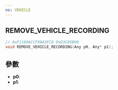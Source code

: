 ```yaml
---
ns: VEHICLE
---
```

## REMOVE_VEHICLE_RECORDING

```c
// 0xF1160ACCF98A3FC8 0xD3C05B00
void REMOVE_VEHICLE_RECORDING(Any p0, Any* p1);
```


## 參數
* **p0**: 
* **p1**: 

